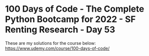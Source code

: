 # 100 Days of Code - The Complete Python Bootcamp for 2022 - SF Renting Research - Day 53

These are my solutions for the course below:<br>
https://www.udemy.com/course/100-days-of-code/